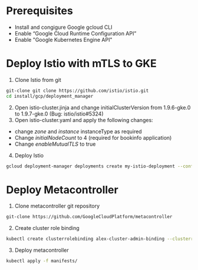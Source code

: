 # Prerequisites
* Install and congigure Google gcloud CLI
* Enable “Google Cloud Runtime Configuration API” 
* Enable "Google Kubernetes Engine API"
# Deploy Istio with mTLS to GKE
1. Clone Istio from git
```bash
git-clone git clone https://github.com/istio/istio.git
cd install/gcp/deployment_manager
```
2. Open istio-cluster.jinja and change initialClusterVersion from 1.9.6-gke.0 to 1.9.7-gke.0 (Bug: istio/istio#5324)
3. Open istio-cluster.yaml and apply the following changes:
* change *zone* and *instance* instanceType as required
* Change *initialNodeCount* to 4 (required for bookinfo application)
* Change *enableMutualTLS* to true
4. Deploy Istio
```bash
gcloud deployment-manager deployments create my-istio-deployment --config=istio-cluster.yaml
```
# Deploy Metacontroller
1. Clone metacontroller git repository
```bash
git-clone https://github.com/GoogleCloudPlatform/metacontroller
```
2. Create cluster role binding 
```bash
kubectl create clusterrolebinding alex-cluster-admin-binding --clusterrole=cluster-admin --user=alex.kokachev@levvel.io
```
3. Deploy metacontroller
```bash
kubectl apply -f manifests/
```


